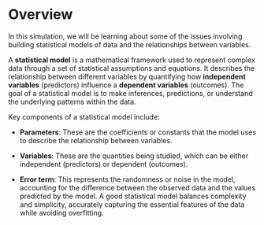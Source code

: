 # Overview

In this simulation, we will be learning about some of the issues involving building statistical models of data
and the relationships between variables.

A **statistical model** is a mathematical framework used to represent complex data through a 
set of statistical assumptions and equations. It describes the relationship between different variables by quantifying 
how **independent variables** (predictors) influence a **dependent variables** (outcomes). The goal of a statistical 
model is to make inferences, predictions, or understand the underlying patterns within the data.

Key components of a statistical model include:
- **Parameters**: These are the coefficients or constants that the model uses to describe the relationship between 
variables.


- **Variables**: These are the quantities being studied, which can be either independent (predictors) or 
dependent (outcomes).


- **Error term**: This represents the randomness or noise in the model, accounting for the difference between the
observed data and the values predicted by the model. A good statistical model balances complexity and simplicity, 
accurately capturing the essential features of the data while avoiding overfitting.
